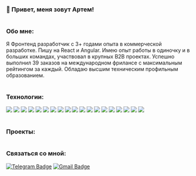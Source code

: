 
### 👋 Привет, меня зовут Артем!
#

### Обо мне:

Я Фронтенд разработчик с 3+ годами опыта в коммерческой разработке. Пишу на React и Angular. Имею опыт работы в одиночку и в больших командах, участвовал в крупных B2B проектах. Успешно выполнил 39 заказов на международном фрилансе с максимальным рейтингом за каждый. Обладаю высшим техническим профильным образованием.

#

### Технологии:
<div>
  <img src="https://img.shields.io/badge/JavaScript-black?style=for-the-badge&logo=javascript&logoColor=#F7DF1E"/> 
  <img src="https://img.shields.io/badge/TypeScript-black?style=for-the-badge&logo=typescript&logoColor=#3178C6"/> 
  <img src="https://img.shields.io/badge/HTML-black?style=for-the-badge&logo=html5&logoColor=#E34F26"/> 
  <img src="https://img.shields.io/badge/CSS-black?style=for-the-badge&logo=css3&logoColor=1572B6"/> 
  <img src="https://img.shields.io/badge/Sass-black?style=for-the-badge&logo=sass&logoColor=#CC6699"/> 
  <img src="https://img.shields.io/badge/React-black?style=for-the-badge&logo=react&logoColor=#61DAFB"/> 
  <img src="https://img.shields.io/badge/Redux-black?style=for-the-badge&logo=redux&logoColor=764ABC"/> 
  <img src="https://img.shields.io/badge/Angular-black?style=for-the-badge&logo=angular&logoColor=DD1100"/> 
  <img src="https://img.shields.io/badge/JQuery-black?style=for-the-badge&logo=jquery&logoColor=0769AD"/> 
  <img src="https://img.shields.io/badge/Bootstrap-black?style=for-the-badge&logo=bootstrap&logoColor=#7952B3"/> 
  <img src="https://img.shields.io/badge/Tailwind-black?style=for-the-badge&logo=tailwindcss&logoColor=#06B6D4"/> 
  <img src="https://img.shields.io/badge/Git-black?style=for-the-badge&logo=git&logoColor=#F05032"/> 
  <img src="https://img.shields.io/badge/Vite-black?style=for-the-badge&logo=vite&logoColor=#646CFF"/> 
  <img src="https://img.shields.io/badge/Webpack-black?style=for-the-badge&logo=webpack&logoColor=#8DD6F9"/> 
  <img src="https://img.shields.io/badge/Node.JS-black?style=for-the-badge&logo=nodedotjs&logoColor=#339933"/> 
  <img src="https://img.shields.io/badge/PostgreSQL-black?style=for-the-badge&logo=postgresql&logoColor=#4169E1"/> 
  <img src="https://img.shields.io/badge/Python-black?style=for-the-badge&logo=python&logoColor=#3776AB"/> 
  <img src="https://img.shields.io/badge/PHP-black?style=for-the-badge&logo=php&logoColor=#777BB4"/> 
  <img src="https://img.shields.io/badge/C++-black?style=for-the-badge&logo=cplusplus&logoColor=00599C"/> 
</div>

#

### Проекты:

#

### Связаться со мной:

[![Telegram Badge](https://img.shields.io/badge/Telegram-black?style=for-the-badge&logo=telegram&logoColor=white)](https://t.me/melyfr) [![Gmail Badge](https://img.shields.io/badge/Email-black?style=for-the-badge&logo=maildotru&logoColor=white)](mailto:kornienko-web@yandex.ru)

